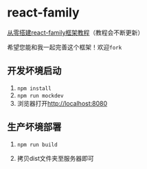# react-family

[从零搭建react-family框架教程](https://github.com/brickspert/blog/issues/1)（教程会不断更新）

希望您能和我一起完善这个框架！欢迎`fork`

## 开发坏境启动

1. `npm install`
2. `npm run mockdev`
3. 浏览器打开[http://localhost:8080](http://localhost:8080)

## 生产坏境部署

1. `npm run build`

2. 拷贝dist文件夹至服务器即可
